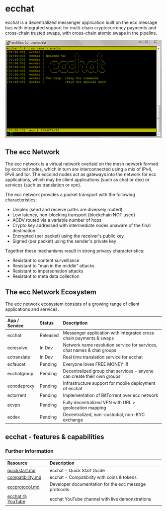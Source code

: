 # ecchat

ecchat is a decentralized messenger application built on the ecc message bus with integrated support for multi-chain cryptocurrency payments and cross-chain trusted swaps, with cross-chain atomic swaps in the pipeline.

![ecchat 1.4 initial screen](https://raw.githubusercontent.com/project-ecc/ecchat/master/ecchat-1.4.png)

## The ecc Network

The ecc network is a virtual network overlaid on the mesh network formed by eccoind nodes, which in turn are interconnected using a mix of IPv4, IPv6 and tor. The eccoind nodes act as gateways into the network for ecc applications, which  may be client applications (such as chat or dex) or services (such as translation or vpn).

The ecc network provides a packet transport with the following characteristics:

- Uniplex (send and receive paths are diversely routed)
- Low latency, non-blocking transport (blockchain NOT used)
- AODV routed via a variable number of hops
- Crypto key addressed with intermediate nodes unaware of the final destination
- Encrypted (per packet) using the receiver's public key
- Signed (per packet) using the sender's private key

Together these mechanisms result in strong privacy characteristics:

- Resistant to content surveillance
- Resistant to "man in the middle" attacks
- Resistant to impersonation attacks
- Resistant to meta data collection

## The ecc Network Ecosystem

The ecc network ecosystem consists of a growing range of client applications and services.

| App / Service | Status | Description |
|:--|:--|:--|
|ecchat|Released|Messenger application with integrated cross chain payments & swaps
|ecresolve|In Dev|Network name resolution service for services, chat names & chat groups|
|ectranslate|In Dev|Real time translation service for ecchat|
|ecfaucet|Pending|Everyone loves FREE MONEY !!!|
|ecchatgroup|Pending|Decentralized group chat services - anyone can create their own groups|
|ecnodeproxy|Pending|Infrastructure support for mobile deployment of ecchat|
|ectorrent|Pending|Implementation of BitTorrent over ecc network|
|ecvpn|Pending|Fully decentralized VPN with URL > geolocation mapping|
|ecdex|Pending|Decentralized, non-custodial, non-KYC exchange|


## ecchat - features & capabilities


### Further Information

| Resource | Description |
|:--|:--|
|[quickstart.md](quickstart.md)|ecchat - Quick Start Guide|
|[compatibility.md](compatibility.md)|ecchat - Compatibility with coins & tokens|
|[eccprotocol.md](eccprotocol.md)|Developer documentation for the ecc message protocols|
|[ecchat @ YouTube](https://www.youtube.com/channel/UCRoM0_frNi8Lx9yL-aK8siA)|ecchat YouTube channel with live demonstrations|


